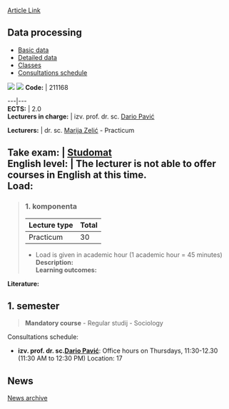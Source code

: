 [Article Link](https://www.fhs.hr/en/course/datpro)

## Data processing
  * [Basic data](https://www.fhs.hr/en/course/datpro#v1id-523766_247467_1_0 "Basic data")
  * [Detailed data](https://www.fhs.hr/en/course/datpro#v1id-523766_247467_1_1 "Detailed data")
  * [Classes](https://www.fhs.hr/en/course/datpro#v1id-523766_247467_1_2 "Classes")
  * [Consultations schedule](https://www.fhs.hr/en/course/datpro#v1id-523766_247467_1_3 "Consultations schedule")


[![](https://www.fhs.hr/img/flags/gif/hr.gif)](https://www.fhs.hr/predmet/obrpod) [![](https://www.fhs.hr/img/flags/gif/gb.gif)](https://www.fhs.hr/en/course/datpro)
**Code:** |  211168  
  
---|---  
**ECTS:** |  2.0   
**Lecturers in charge:** |  izv. prof. dr. sc. [Dario Pavić](https://www.fhs.hr/staff/dario.pavic)   
  
**Lecturers:** |  dr. sc. [Marija Zelić](https://www.fhs.hr/djelatnik/marija.zelic) - Practicum  
  
**Take exam:** |  [Studomat](http://www.isvu.hr/studomat)  
**English level:** |  The lecturer is not able to offer courses in English at this time.   
**Load:**  
---  
> ### 1. komponenta
> | Lecture type | Total  
> ---|---  
> Practicum | 30  
> * Load is given in academic hour (1 academic hour = 45 minutes)   
**Description:**  
> **Learning outcomes:**  

  
**Literature:**  

  
**1. semester**  
---  
> **Mandatory course** - Regular studij - Sociology  
>   
Consultations schedule: 
  * **izv. prof. dr. sc.[Dario Pavić](https://www.fhs.hr/staff/dario.pavic)**: 
Office hours on Thursdays, 11:30-12.30 (11:30 AM to 12:30 PM)
Location: 17 


## News
[News archive](https://www.fhs.hr/en/course/datpro?@=21cle#news_120453 "News archive")
